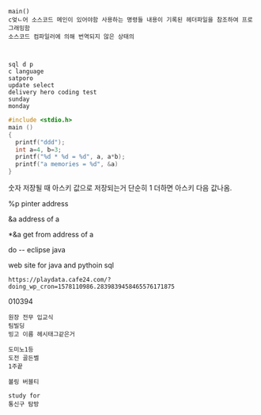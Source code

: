 ```
main()
c엊ㄴ어 소스코드 메인이 있어야함 사용하는 명령들 내용이 기록된 헤더파일을 참조하여 프로그래밍함
소스코드 컴파일러에 의해 번역되지 않은 상태의 



```

```
sql d p 
c language
satporo 
update select
delivery hero coding test
sunday
monday
```

```c
#include <stdio.h>
main ()
{
  printf("ddd");
  int a=4, b=3;
  printf("%d * %d = %d", a, a*b);
  printf("a memories = %d", &a)
}

```

숫자 저장될 때 아스키 값으로 저장되는거 단순히 1 더하면 아스키 다음 값나옴.

%p pinter address

&a address of a 

*&a  get from address of a





do -- eclipse java

web site for java and pythoin sql

```
https://playdata.cafe24.com/?doing_wp_cron=1578110986.2839839458465576171875
```

010394

```
원장 전무 입교식 
팀빌딩 
빙고 이름 헤시태그같은거 

도미노1등 
도전 골든벨
1주끝

볼링 버블티 

study for 
통신구 탐방

```


